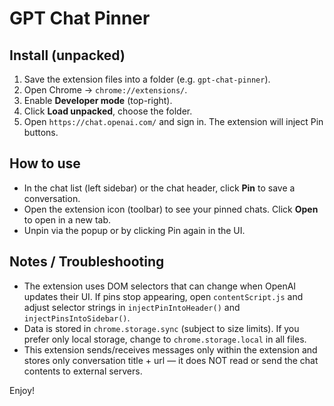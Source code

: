# GPT Chat Pinner

## Install (unpacked)
1. Save the extension files into a folder (e.g. `gpt-chat-pinner`).
2. Open Chrome → `chrome://extensions/`.
3. Enable **Developer mode** (top-right).
4. Click **Load unpacked**, choose the folder.
5. Open `https://chat.openai.com/` and sign in. The extension will inject Pin buttons.

## How to use
- In the chat list (left sidebar) or the chat header, click **Pin** to save a conversation.
- Open the extension icon (toolbar) to see your pinned chats. Click **Open** to open in a new tab.
- Unpin via the popup or by clicking Pin again in the UI.

## Notes / Troubleshooting
- The extension uses DOM selectors that can change when OpenAI updates their UI. If pins stop appearing, open `contentScript.js` and adjust selector strings in `injectPinIntoHeader()` and `injectPinsIntoSidebar()`.
- Data is stored in `chrome.storage.sync` (subject to size limits). If you prefer only local storage, change to `chrome.storage.local` in all files.
- This extension sends/receives messages only within the extension and stores only conversation title + url — it does NOT read or send the chat contents to external servers.

Enjoy!
